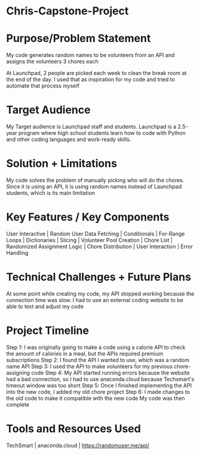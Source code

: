 # Chris-Capstone-Project


# Purpose/Problem Statement
My code generates random names to be volunteers from an API and assigns the volunteers 3 chores each

At Launchpad, 2 people are picked each week to clean the break room at the end of the day. I used that as inspiration for my code and tried to automate that process myself

# Target Audience 
My Target audience is Launchpad staff and students. Launchpad is a 2.5-year program where high school students learn how to code with Python and other coding languages and work-ready skills.

# Solution + Limitations 
My code solves the problem of manually picking who will do the chores. Since it is using an API, it is using random names instead of Launchpad students, which is its main limitation

# Key Features / Key Components 
User Interactive | Random User Data Fetching | Conditionals | For-Range Loops | Dictionaries | Slicing | Volunteer Pool Creation | Chore List | Randomized Assignment Logic | Chore Distribution | User Interaction | Error Handling

# Technical Challenges + Future Plans 
At some point while creating my code, my API stopped working because the connection time was slow. I had to use an external coding website to be able to text and adjust my code

# Project Timeline 
Step 1: I was originally going to make a code using a calorie API to check the amount of calories in a meal, but the APIs required premium subscriptions
Step 2: I found the API I wanted to use, which was a random name API 
Step 3: I used the API to make volunteers for my previous chore-assigning code
Step 4: My API started running errors because the website had a bad connection, so I had to use anaconda.cloud because Techsmart's timeout window was too short 
Step 5: Once I finished implementing the API into the new code, I added my old chore project 
Step 6: I made changes to the old code to make it compatible with the new code
My code was then complete

# Tools and Resources Used 
TechSmart | anaconda.cloud | https://randomuser.me/api/
